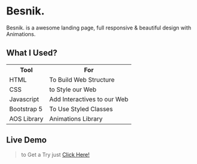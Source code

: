 # Besnik.

Besnik. is a awesome landing page, full responsive &amp; beautiful design with Animations.

## What I Used?

<html>
<head>
</head>
<body>
<table>
  <tr>
    <th>Tool</th>
    <th>For</th>
  </tr>
  <tr>
    <td>HTML</td>
    <td>To Build Web Structure</td>
  </tr>
  <tr>
    <td>CSS</td>
    <td>to Style our Web</td>
  </tr>
  <tr>
    <td>Javascript</td>
    <td>Add Interactives to our Web</td>
  </tr>
  <tr>
    <td>Bootstrap 5</td>
    <td>To Use Styled Classes</td>
  </tr>
   <tr>
    <td>AOS Library</td>
    <td>Animations Library</td>
  </tr>
</table>
</body>
</html>

## Live Demo

> to Get a Try just [Click Here!](https://match-four-game.netlify.app/)

